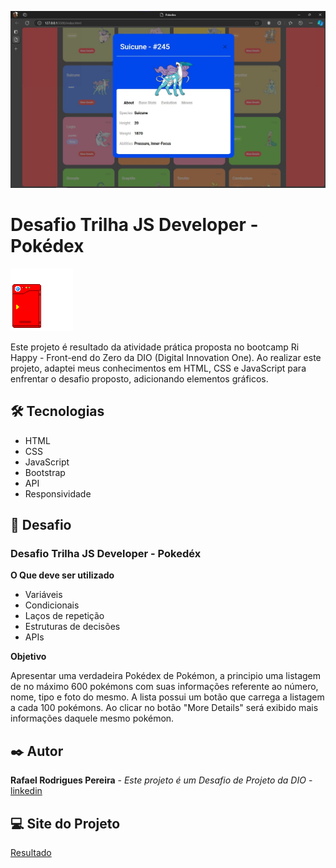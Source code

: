 <a><img src="./assets/images/Captura de tela 2024-10-05 203026.jpg"></a>

# Desafio Trilha JS Developer - Pokédex 

<img src="./assets/images/pokedex.webp">

Este projeto é resultado da atividade prática proposta no bootcamp Ri Happy - Front-end do Zero da DIO (Digital Innovation One). Ao realizar este projeto, adaptei meus conhecimentos em HTML, CSS e JavaScript para enfrentar o desafio proposto, adicionando elementos gráficos.

## 🛠️ Tecnologias

*  HTML
*  CSS
*  JavaScript
*  Bootstrap
*  API
*  Responsividade 


## 📌 Desafio

### Desafio Trilha JS Developer - Pokedéx

**O Que deve ser utilizado**

- Variáveis
- Condicionais
- Laços de repetição
- Estruturas de decisões
- APIs

**Objetivo**

Apresentar uma verdadeira Pokédex de Pokémon, a principio uma listagem de no máximo 600 pokémons com suas informações referente ao número, nome, tipo e foto do mesmo. A lista possui um botão que carrega a listagem a cada 100 pokémons. Ao clicar no botão "More Details" será exibido mais informações daquele mesmo pokémon. 

## ✒️ Autor

**Rafael Rodrigues Pereira** - *Este projeto é um Desafio de Projeto da DIO* - [linkedin](https://www.linkedin.com/in/rafaelrpereira/)

## 💻 Site do Projeto
[Resultado](https://js-developer-pokedex-two-sandy.vercel.app/)


